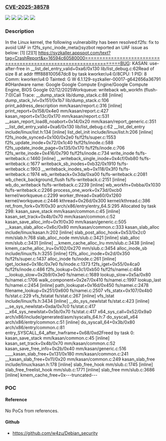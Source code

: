 ### [CVE-2025-38578](https://cve.mitre.org/cgi-bin/cvename.cgi?name=CVE-2025-38578)
![](https://img.shields.io/static/v1?label=Product&message=Linux&color=blue)
![](https://img.shields.io/static/v1?label=Version&message=&color=brightgreen)
![](https://img.shields.io/static/v1?label=Version&message=0f18b462b2e5aff64b8638e8a47284b907351ef3%20&color=brightgreen)
![](https://img.shields.io/static/v1?label=Version&message=4.8%20&color=brightgreen)
![](https://img.shields.io/static/v1?label=Vulnerability&message=n%2Fa&color=blue)

### Description

In the Linux kernel, the following vulnerability has been resolved:f2fs: fix to avoid UAF in f2fs_sync_inode_meta()syzbot reported an UAF issue as below: [1] [2][1] https://syzkaller.appspot.com/text?tag=CrashReport&x=16594c60580000==================================================================BUG: KASAN: use-after-free in __list_del_entry_valid+0xa6/0x130 lib/list_debug.c:62Read of size 8 at addr ffff888100567dc8 by task kworker/u4:0/8CPU: 1 PID: 8 Comm: kworker/u4:0 Tainted: G        W          6.1.129-syzkaller-00017-g642656a36791 #0Hardware name: Google Google Compute Engine/Google Compute Engine, BIOS Google 02/12/2025Workqueue: writeback wb_workfn (flush-7:0)Call Trace: <TASK> __dump_stack lib/dump_stack.c:88 [inline] dump_stack_lvl+0x151/0x1b7 lib/dump_stack.c:106 print_address_description mm/kasan/report.c:316 [inline] print_report+0x158/0x4e0 mm/kasan/report.c:427 kasan_report+0x13c/0x170 mm/kasan/report.c:531 __asan_report_load8_noabort+0x14/0x20 mm/kasan/report_generic.c:351 __list_del_entry_valid+0xa6/0x130 lib/list_debug.c:62 __list_del_entry include/linux/list.h:134 [inline] list_del_init include/linux/list.h:206 [inline] f2fs_inode_synced+0x100/0x2e0 fs/f2fs/super.c:1553 f2fs_update_inode+0x72/0x1c40 fs/f2fs/inode.c:588 f2fs_update_inode_page+0x135/0x170 fs/f2fs/inode.c:706 f2fs_write_inode+0x416/0x790 fs/f2fs/inode.c:734 write_inode fs/fs-writeback.c:1460 [inline] __writeback_single_inode+0x4cf/0xb80 fs/fs-writeback.c:1677 writeback_sb_inodes+0xb32/0x1910 fs/fs-writeback.c:1903 __writeback_inodes_wb+0x118/0x3f0 fs/fs-writeback.c:1974 wb_writeback+0x3da/0xa00 fs/fs-writeback.c:2081 wb_check_background_flush fs/fs-writeback.c:2151 [inline] wb_do_writeback fs/fs-writeback.c:2239 [inline] wb_workfn+0xbba/0x1030 fs/fs-writeback.c:2266 process_one_work+0x73d/0xcb0 kernel/workqueue.c:2299 worker_thread+0xa60/0x1260 kernel/workqueue.c:2446 kthread+0x26d/0x300 kernel/kthread.c:386 ret_from_fork+0x1f/0x30 arch/x86/entry/entry_64.S:295 </TASK>Allocated by task 298: kasan_save_stack mm/kasan/common.c:45 [inline] kasan_set_track+0x4b/0x70 mm/kasan/common.c:52 kasan_save_alloc_info+0x1f/0x30 mm/kasan/generic.c:505 __kasan_slab_alloc+0x6c/0x80 mm/kasan/common.c:333 kasan_slab_alloc include/linux/kasan.h:202 [inline] slab_post_alloc_hook+0x53/0x2c0 mm/slab.h:768 slab_alloc_node mm/slub.c:3421 [inline] slab_alloc mm/slub.c:3431 [inline] __kmem_cache_alloc_lru mm/slub.c:3438 [inline] kmem_cache_alloc_lru+0x102/0x270 mm/slub.c:3454 alloc_inode_sb include/linux/fs.h:3255 [inline] f2fs_alloc_inode+0x2d/0x350 fs/f2fs/super.c:1437 alloc_inode fs/inode.c:261 [inline] iget_locked+0x18c/0x7e0 fs/inode.c:1373 f2fs_iget+0x55/0x4ca0 fs/f2fs/inode.c:486 f2fs_lookup+0x3c1/0xb50 fs/f2fs/namei.c:484 __lookup_slow+0x2b9/0x3e0 fs/namei.c:1689 lookup_slow+0x5a/0x80 fs/namei.c:1706 walk_component+0x2e7/0x410 fs/namei.c:1997 lookup_last fs/namei.c:2454 [inline] path_lookupat+0x16d/0x450 fs/namei.c:2478 filename_lookup+0x251/0x600 fs/namei.c:2507 vfs_statx+0x107/0x4b0 fs/stat.c:229 vfs_fstatat fs/stat.c:267 [inline] vfs_lstat include/linux/fs.h:3434 [inline] __do_sys_newlstat fs/stat.c:423 [inline] __se_sys_newlstat+0xda/0x7c0 fs/stat.c:417 __x64_sys_newlstat+0x5b/0x70 fs/stat.c:417 x64_sys_call+0x52/0x9a0 arch/x86/include/generated/asm/syscalls_64.h:7 do_syscall_x64 arch/x86/entry/common.c:51 [inline] do_syscall_64+0x3b/0x80 arch/x86/entry/common.c:81 entry_SYSCALL_64_after_hwframe+0x68/0xd2Freed by task 0: kasan_save_stack mm/kasan/common.c:45 [inline] kasan_set_track+0x4b/0x70 mm/kasan/common.c:52 kasan_save_free_info+0x2b/0x40 mm/kasan/generic.c:516 ____kasan_slab_free+0x131/0x180 mm/kasan/common.c:241 __kasan_slab_free+0x11/0x20 mm/kasan/common.c:249 kasan_slab_free include/linux/kasan.h:178 [inline] slab_free_hook mm/slub.c:1745 [inline] slab_free_freelist_hook mm/slub.c:1771 [inline] slab_free mm/slub.c:3686 [inline] kmem_cache_free+0x---truncated---

### POC

#### Reference
No PoCs from references.

#### Github
- https://github.com/w4zu/Debian_security

